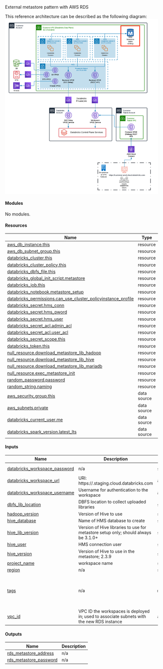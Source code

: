 External metastore pattern with AWS RDS

This reference architecture can be described as the following diagram:
![architecture](./aws-external-metastore-rds.png)

#### Modules

No modules.

#### Resources

| Name | Type |
|------|------|
| [aws_db_instance.this](https://registry.terraform.io/providers/hashicorp/aws/latest/docs/resources/db_instance) | resource |
| [aws_db_subnet_group.this](https://registry.terraform.io/providers/hashicorp/aws/latest/docs/resources/db_subnet_group) | resource |
| [databricks_cluster.this](https://registry.terraform.io/providers/databrickslabs/databricks/latest/docs/resources/cluster) | resource |
| [databricks_cluster_policy.this](https://registry.terraform.io/providers/databrickslabs/databricks/latest/docs/resources/cluster_policy) | resource |
| [databricks_dbfs_file.this](https://registry.terraform.io/providers/databrickslabs/databricks/latest/docs/resources/dbfs_file) | resource |
| [databricks_global_init_script.metastore](https://registry.terraform.io/providers/databrickslabs/databricks/latest/docs/resources/global_init_script) | resource |
| [databricks_job.this](https://registry.terraform.io/providers/databrickslabs/databricks/latest/docs/resources/job) | resource |
| [databricks_notebook.metastore_setup](https://registry.terraform.io/providers/databrickslabs/databricks/latest/docs/resources/notebook) | resource |
| [databricks_permissions.can_use_cluster_policyinstance_profile](https://registry.terraform.io/providers/databrickslabs/databricks/latest/docs/resources/permissions) | resource |
| [databricks_secret.hms_conn](https://registry.terraform.io/providers/databrickslabs/databricks/latest/docs/resources/secret) | resource |
| [databricks_secret.hms_pword](https://registry.terraform.io/providers/databrickslabs/databricks/latest/docs/resources/secret) | resource |
| [databricks_secret.hms_user](https://registry.terraform.io/providers/databrickslabs/databricks/latest/docs/resources/secret) | resource |
| [databricks_secret_acl.admin_acl](https://registry.terraform.io/providers/databrickslabs/databricks/latest/docs/resources/secret_acl) | resource |
| [databricks_secret_acl.user_acl](https://registry.terraform.io/providers/databrickslabs/databricks/latest/docs/resources/secret_acl) | resource |
| [databricks_secret_scope.this](https://registry.terraform.io/providers/databrickslabs/databricks/latest/docs/resources/secret_scope) | resource |
| [databricks_token.this](https://registry.terraform.io/providers/databrickslabs/databricks/latest/docs/resources/token) | resource |
| [null_resource.download_metastore_lib_hadoop](https://registry.terraform.io/providers/hashicorp/null/latest/docs/resources/resource) | resource |
| [null_resource.download_metastore_lib_hive](https://registry.terraform.io/providers/hashicorp/null/latest/docs/resources/resource) | resource |
| [null_resource.download_metastore_lib_mariadb](https://registry.terraform.io/providers/hashicorp/null/latest/docs/resources/resource) | resource |
| [null_resource.exec_metastore_init](https://registry.terraform.io/providers/hashicorp/null/latest/docs/resources/resource) | resource |
| [random_password.password](https://registry.terraform.io/providers/hashicorp/random/latest/docs/resources/password) | resource |
| [random_string.naming](https://registry.terraform.io/providers/hashicorp/random/latest/docs/resources/string) | resource |
| [aws_security_group.this](https://registry.terraform.io/providers/hashicorp/aws/latest/docs/data-sources/security_group) | data source |
| [aws_subnets.private](https://registry.terraform.io/providers/hashicorp/aws/latest/docs/data-sources/subnets) | data source |
| [databricks_current_user.me](https://registry.terraform.io/providers/databrickslabs/databricks/latest/docs/data-sources/current_user) | data source |
| [databricks_spark_version.latest_lts](https://registry.terraform.io/providers/databrickslabs/databricks/latest/docs/data-sources/spark_version) | data source |

#### Inputs

| Name | Description | Type | Default |
|------|-------------|------|---------|
| <a name="input_databricks_workspace_password"></a> [databricks_workspace_password](#input_databricks_workspace_password) | n/a | `string` | `"Password associated with databricks_workspace_username"` |
| <a name="input_databricks_workspace_url"></a> [databricks_workspace_url](#input_databricks_workspace_url) | URI: https://<workspace-name>.staging.cloud.databricks.com | `any` | n/a |
| <a name="input_databricks_workspace_username"></a> [databricks_workspace_username](#input_databricks_workspace_username) | Username for authentication to the workspace | `any` | n/a |
| <a name="input_dbfs_lib_location"></a> [dbfs_lib_location](#input_dbfs_lib_location) | DBFS location to collect uploaded libraries | `string` | `"/databricks/metastore-init"` |
| <a name="input_hadoop_version"></a> [hadoop_version](#input_hadoop_version) | Version of Hive to use | `string` | `"2.9.2"` |
| <a name="input_hive_database"></a> [hive_database](#input_hive_database) | Name of HMS database to create | `string` | `"metastore"` |
| <a name="input_hive_lib_version"></a> [hive_lib_version](#input_hive_lib_version) | Version of Hive libraries to use for metastore setup only; should always be 3.1.0+ | `string` | `"3.1.3"` |
| <a name="input_hive_user"></a> [hive_user](#input_hive_user) | HMS connection user | `string` | `"metastore"` |
| <a name="input_hive_version"></a> [hive_version](#input_hive_version) | Version of Hive to use in the metastore; 2.3.9 | `string` | `"2.3.9"` |
| <a name="input_project_name"></a> [project_name](#input_project_name) | workspace name | `string` | `"dev-privatelink"` |
| <a name="input_region"></a> [region](#input_region) | n/a | `string` | `"us-east-1"` |
| <a name="input_tags"></a> [tags](#input_tags) | n/a | `map` | <pre>{<br>  "Owner": "someone@databricks.com",<br>  "Project": "dev"<br>}</pre> |
| <a name="input_vpc_id"></a> [vpc_id](#input_vpc_id) | VPC ID the workspaces is deployed in; used to associate subnets with the new RDS instance | `any` | n/a |

#### Outputs

| Name | Description |
|------|-------------|
| <a name="output_rds_metastore_address"></a> [rds_metastore_address](#output_rds_metastore_address) | n/a |
| <a name="output_rds_metastore_password"></a> [rds_metastore_password](#output_rds_metastore_password) | n/a |
